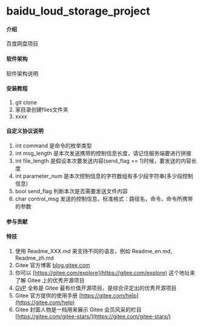 # baidu_loud_storage_project

#### 介绍
百度网盘项目

#### 软件架构
软件架构说明


#### 安装教程

1.  git clone
2.  家目录创建files文件夹
3.  xxxx

#### 自定义协议说明

1.  int command 是命令的枚举类型
2.  int msg_length 是本次发送携带的控制信息长度，请记住服务端要进行拼接
3.  int file_length 是假设本次要发送内容(send_flag == 1)时候，要发送的内容长度
4.  int parameter_num 是本次控制信息的字符数组有多少段字符串(多少段控制信息)
5.  bool send_flag 判断本次是否需要发送文件内容
6.  char control_msg 发送的控制信息，标准格式：路径名，命令，命令所携带的参数

#### 参与贡献


#### 特技

1.  使用 Readme\_XXX.md 来支持不同的语言，例如 Readme\_en.md, Readme\_zh.md
2.  Gitee 官方博客 [blog.gitee.com](https://blog.gitee.com)
3.  你可以 [https://gitee.com/explore](https://gitee.com/explore) 这个地址来了解 Gitee 上的优秀开源项目
4.  [GVP](https://gitee.com/gvp) 全称是 Gitee 最有价值开源项目，是综合评定出的优秀开源项目
5.  Gitee 官方提供的使用手册 [https://gitee.com/help](https://gitee.com/help)
6.  Gitee 封面人物是一档用来展示 Gitee 会员风采的栏目 [https://gitee.com/gitee-stars/](https://gitee.com/gitee-stars/)
